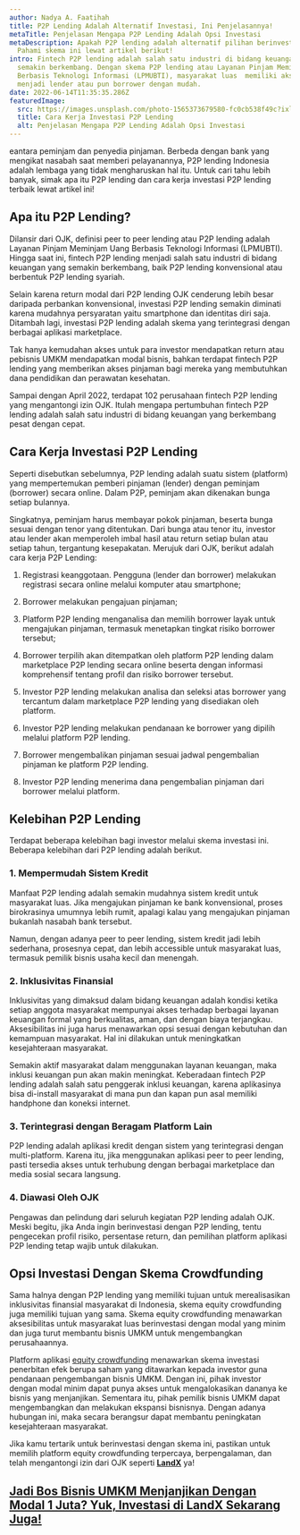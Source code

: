 ```yaml
---
author: Nadya A. Faatihah
title: P2P Lending Adalah Alternatif Investasi, Ini Penjelasannya!
metaTitle: Penjelasan Mengapa P2P Lending Adalah Opsi Investasi
metaDescription: Apakah P2P lending adalah alternatif pilihan berinvestasi?
  Pahami skema ini lewat artikel berikut!
intro: Fintech P2P lending adalah salah satu industri di bidang keuangan yang
  semakin berkembang. Dengan skema P2P lending atau Layanan Pinjam Meminjam Uang
  Berbasis Teknologi Informasi (LPMUBTI), masyarakat luas  memiliki akses untuk
  menjadi lender atau pun borrower dengan mudah.
date: 2022-06-14T11:35:35.286Z
featuredImage:
  src: https://images.unsplash.com/photo-1565373679580-fc0cb538f49c?ixlib=rb-1.2.1&ixid=MnwxMjA3fDB8MHxwaG90by1wYWdlfHx8fGVufDB8fHx8&auto=format&fit=crop&w=870&q=80
  title: Cara Kerja Investasi P2P Lending
  alt: Penjelasan Mengapa P2P Lending Adalah Opsi Investasi
---
```

<!--StartFragment-->

eantara peminjam dan penyedia pinjaman. Berbeda dengan bank yang  mengikat nasabah saat memberi pelayanannya, P2P lending Indonesia adalah lembaga yang tidak mengharuskan hal itu. Untuk cari tahu lebih banyak, simak apa itu P2P lending dan cara kerja investasi P2P lending terbaik lewat artikel ini!



## Apa itu P2P Lending?

Dilansir dari OJK, definisi peer to peer lending atau P2P lending adalah Layanan Pinjam Meminjam Uang Berbasis Teknologi Informasi (LPMUBTI). Hingga saat ini, fintech P2P lending menjadi salah satu industri di bidang keuangan yang semakin berkembang, baik P2P lending konvensional atau berbentuk P2P lending syariah. 



Selain karena return modal dari P2P lending OJK cenderung lebih besar daripada perbankan konvensional, investasi P2P lending semakin diminati karena mudahnya persyaratan yaitu smartphone dan identitas diri saja. Ditambah lagi, investasi P2P lending adalah skema yang terintegrasi dengan berbagai aplikasi marketplace. 



Tak hanya kemudahan akses untuk para investor mendapatkan return atau pebisnis UMKM mendapatkan modal bisnis, bahkan terdapat fintech P2P lending yang memberikan akses pinjaman bagi mereka yang membutuhkan dana pendidikan dan perawatan kesehatan. 



Sampai dengan April 2022, terdapat 102 perusahaan fintech P2P lending yang mengantongi izin OJK. Itulah mengapa pertumbuhan fintech P2P lending adalah salah satu industri di bidang keuangan yang berkembang pesat dengan cepat. 



## Cara Kerja Investasi P2P Lending

Seperti disebutkan sebelumnya, P2P lending adalah suatu sistem (platform) yang mempertemukan pemberi pinjaman (lender) dengan peminjam (borrower) secara online. Dalam P2P, peminjam akan dikenakan bunga setiap bulannya. 



Singkatnya, peminjam harus membayar pokok pinjaman, beserta bunga sesuai dengan tenor yang ditentukan. Dari bunga atau tenor itu, investor atau lender akan memperoleh imbal hasil atau return setiap bulan atau setiap tahun, tergantung kesepakatan. Merujuk dari OJK, berikut adalah cara kerja P2P Lending:

1. Registrasi keanggotaan. Pengguna (lender dan borrower) melakukan registrasi secara online melalui komputer atau smartphone;

2. Borrower melakukan pengajuan pinjaman;

3. Platform P2P lending menganalisa dan memilih borrower layak untuk mengajukan pinjaman, termasuk menetapkan tingkat risiko borrower tersebut;

4. Borrower terpilih akan ditempatkan oleh platform P2P lending dalam marketplace P2P lending secara online beserta dengan informasi komprehensif tentang profil dan risiko borrower tersebut.

5. Investor P2P lending melakukan analisa dan seleksi atas borrower yang tercantum dalam marketplace P2P lending yang disediakan oleh platform.

6. Investor P2P lending melakukan pendanaan ke borrower yang dipilih melalui platform P2P lending.

7. Borrower mengembalikan pinjaman sesuai jadwal pengembalian pinjaman ke platform P2P lending.

8. Investor P2P lending menerima dana pengembalian pinjaman dari borrower melalui platform.

## Kelebihan P2P Lending

Terdapat beberapa kelebihan bagi investor melalui skema investasi ini. Beberapa kelebihan dari P2P lending adalah berikut.

### 1. Mempermudah Sistem Kredit

Manfaat P2P lending adalah semakin mudahnya sistem kredit untuk masyarakat luas. Jika mengajukan pinjaman ke bank konvensional, proses birokrasinya umumnya lebih rumit, apalagi kalau yang mengajukan pinjaman bukanlah nasabah bank tersebut. 

Namun, dengan adanya peer to peer lending, sistem kredit jadi lebih sederhana, prosesnya cepat, dan lebih accessible untuk masyarakat luas, termasuk pemilik bisnis usaha kecil dan menengah.

### 2. Inklusivitas Finansial

Inklusivitas yang dimaksud dalam bidang keuangan adalah kondisi ketika setiap anggota masyarakat mempunyai akses terhadap berbagai layanan keuangan formal yang berkualitas, aman, dan dengan biaya terjangkau. Aksesibilitas ini juga harus menawarkan opsi sesuai dengan kebutuhan dan kemampuan masyarakat. Hal ini dilakukan untuk meningkatkan kesejahteraan masyarakat.



Semakin aktif masyarakat dalam menggunakan layanan keuangan, maka inklusi keuangan pun akan makin meningkat. Keberadaan fintech P2P lending adalah salah satu penggerak inklusi keuangan, karena aplikasinya bisa di-install masyarakat di mana pun dan kapan pun asal memiliki handphone dan koneksi internet.

### 3. Terintegrasi dengan Beragam Platform Lain

P2P lending adalah aplikasi kredit dengan sistem yang terintegrasi dengan multi-platform. Karena itu, jika menggunakan aplikasi peer to peer lending, pasti tersedia akses untuk terhubung dengan berbagai marketplace dan media sosial secara langsung.

### 4. Diawasi Oleh OJK

Pengawas dan pelindung dari seluruh kegiatan P2P lending adalah OJK. Meski begitu, jika Anda ingin berinvestasi dengan P2P lending, tentu pengecekan profil risiko, persentase return, dan pemilihan platform aplikasi P2P lending tetap wajib untuk dilakukan.



## Opsi Investasi Dengan Skema Crowdfunding

Sama halnya dengan P2P lending yang memiliki tujuan untuk merealisasikan inklusivitas finansial masyarakat di Indonesia, skema equity crowdfunding juga memiliki tujuan yang sama. Skema equity crowdfunding menawarkan aksesibilitas untuk masyarakat luas berinvestasi dengan modal yang minim dan juga turut membantu bisnis UMKM untuk mengembangkan perusahaannya. 



Platform aplikasi [equity crowdfunding](https://landx.id/) menawarkan skema investasi penerbitan efek berupa saham yang ditawarkan kepada investor guna pendanaan pengembangan bisnis UMKM. Dengan ini, pihak investor dengan modal minim dapat punya akses untuk mengalokasikan dananya ke bisnis yang menjanjikan. Sementara itu, pihak pemilik bisnis UMKM dapat mengembangkan dan melakukan ekspansi bisnisnya. Dengan adanya hubungan ini, maka secara berangsur dapat membantu peningkatan kesejahteraan masyarakat.



Jika kamu tertarik untuk berinvestasi dengan skema ini, pastikan untuk memilih platform equity crowdfunding terpercaya, berpengalaman, dan telah mengantongi izin dari OJK seperti **[LandX](https://landx.id/)** ya!



## **[Jadi Bos Bisnis UMKM Menjanjikan Dengan Modal 1 Juta? Yuk, Investasi di LandX Sekarang Juga!](https://landx.id/project/?utm_source=Blog&utm_medium=organic+keyword&utm_campaign=blog&utm_id=Blog)**



<!--EndFragment-->
